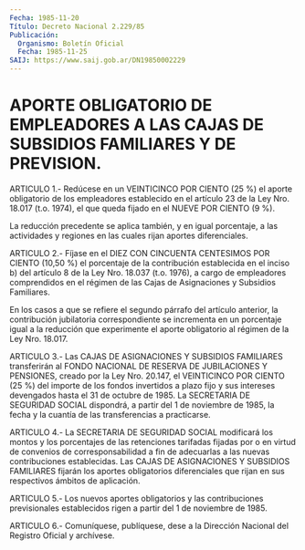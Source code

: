 ```yaml
---
Fecha: 1985-11-20
Título: Decreto Nacional 2.229/85
Publicación:
  Organismo: Boletín Oficial
  Fecha: 1985-11-25
SAIJ: https://www.saij.gob.ar/DN19850002229
---
```

# APORTE OBLIGATORIO DE EMPLEADORES A LAS CAJAS DE SUBSIDIOS FAMILIARES Y DE PREVISION.

<a id="1"></a>
ARTICULO  1.-  Redúcese  en  un  VEINTICINCO  POR  CIENTO (25 %) el aporte  obligatorio de los empleadores establecido en  el  artículo 23 de la  Ley  Nro.  18.017  (t.o. 1974), el que queda fijado en el NUEVE POR CIENTO (9 %).

La reducción precedente se aplica  también,  y en igual porcentaje, a  las  actividades  y  regiones  en  las  cuales  rijan    aportes diferenciales.

<a id="2"></a>
ARTICULO  2.- Fíjase en el DIEZ CON CINCUENTA CENTESIMOS POR CIENTO (10,50 %) el  porcentaje  de  la  contribución  establecida  en  el inciso  b)  del  artículo  8  de  la Ley Nro. 18.037 (t.o. 1976), a cargo de empleadores comprendidos en  el  régimen  de  las Cajas de Asignaciones y Subsidios Familiares.

En  los  casos  a  que  se  refiere el segundo párrafo del artículo anterior,    la  contribución  jubilatoria    correspondiente    se incrementa en  un  porcentaje  igual a la reducción que experimente el aporte obligatorio al régimen de la Ley Nro. 18.017.

<a id="3"></a>
ARTICULO  3.-  Las  CAJAS  DE  ASIGNACIONES  Y SUBSIDIOS FAMILIARES transferirán  al  FONDO  NACIONAL  DE  RESERVA  DE  JUBILACIONES  Y PENSIONES,  creado  por  la  Ley  Nro.  20.147, el VEINTICINCO  POR CIENTO (25 %) del importe de los fondos invertidos  a  plazo fijo y sus  intereses  devengados  hasta  el  31  de  octubre de 1985.  La SECRETARIA  DE  SEGURIDAD  SOCIAL  dispondrá,  a partir  del  1  de noviembre  de 1985, la fecha y la cuantía de las  transferencias  a practicarse.

<a id="4"></a>
ARTICULO  4.-  La  SECRETARIA  DE  SEGURIDAD  SOCIAL modificará los montos y los porcentajes de las retenciones tarifadas  fijadas  por o  en virtud de convenios de corresponsabilidad a fin de adecuarlas a las nuevas contribuciones establecidas. Las CAJAS DE ASIGNACIONES Y SUBSIDIOS FAMILIARES fijarán los aportes obligatorios  diferenciales que rijan en sus respectivos ámbitos de aplicación.

<a id="5"></a>
ARTICULO  5.-  Los nuevos aportes obligatorios y las contribuciones previsionales establecidos  rigen  a  partir  del 1 de noviembre de 1985.

<a id="6"></a>
ARTICULO  6.- Comuníquese, publíquese, dese a la Dirección Nacional del Registro Oficial y archívese.